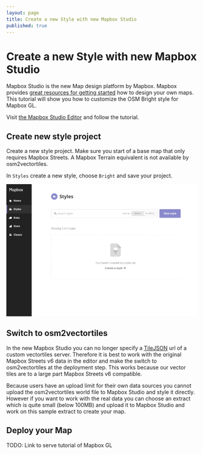 ```yaml
---
layout: page
title: Create a new Style with new Mapbox Studio
published: true
---
```


# Create a new Style with new Mapbox Studio 

Mapbox Studio is the new Map design platform by Mapbox.
Mapbox provides [great resources for getting started](https://www.mapbox.com/help/getting-started-mapbox-studio-1/) how to design your own maps.
This tutorial will show you how to customize the OSM Bright style for Mapbox GL.

Visit [the Mapbox Studio Editor](https://www.mapbox.com/studio/) and follow the tutorial.

## Create new style project

Create a new style project. Make sure you start of a base map that only requires Mapbox Streets.
A Mapbox Terrain equivalent is not available by osm2vectortiles.

In `Styles` create a new style, choose `Bright` and save your project.

![Create new project with new Mapbox Studio](/media/mapbox_studio_create_style.gif)

## Switch to osm2vectortiles

In the new Mapbox Studio you can no longer specify a
[TileJSON](https://github.com/mapbox/tilejson-spec) url of a custom vectortiles server.
Therefore it is best to work with the original Mapbox Streets v6 data in the editor
and make the switch to osm2vectortiles at the deployment step. This works because our vector tiles are
to a large part Mapbox Streets v6 compatible.

Because users have an upload limit for their own data sources you cannot upload the osm2vectortiles
world file to Mapbox Studio and style it directly.
However if you want to work with the real data you can choose
an extract which is quite small (below 100MB) and upload it to Mapbox Studio and work on this sample
extract to create your map.

## Deploy your Map

TODO: Link to serve tutorial of Mapbox GL

